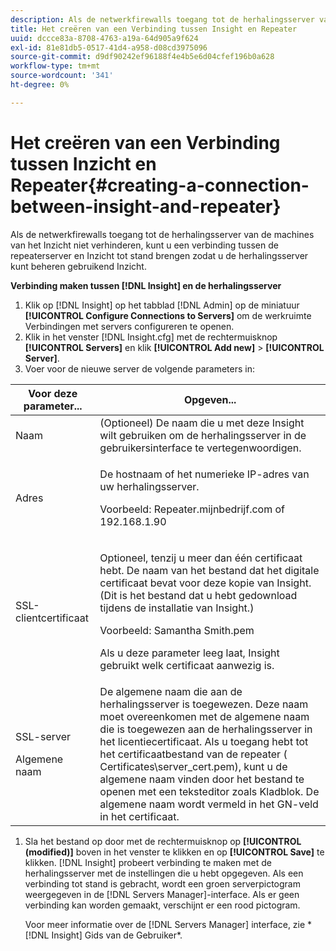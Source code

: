 ```yaml
---
description: Als de netwerkfirewalls toegang tot de herhalingsserver van de machines van het Inzicht niet verhinderen, kunt u een verbinding tussen de repeaterserver en Inzicht tot stand brengen zodat u de herhalingsserver kunt beheren gebruikend Inzicht.
title: Het creëren van een Verbinding tussen Insight en Repeater
uuid: dccce83a-8708-4763-a19a-64d905a9f624
exl-id: 81e81db5-0517-41d4-a958-d08cd3975096
source-git-commit: d9df90242ef96188f4e4b5e6d04cfef196b0a628
workflow-type: tm+mt
source-wordcount: '341'
ht-degree: 0%

---
```


# Het creëren van een Verbinding tussen Inzicht en Repeater{#creating-a-connection-between-insight-and-repeater}

Als de netwerkfirewalls toegang tot de herhalingsserver van de machines van het Inzicht niet verhinderen, kunt u een verbinding tussen de repeaterserver en Inzicht tot stand brengen zodat u de herhalingsserver kunt beheren gebruikend Inzicht.

**Verbinding maken tussen  [!DNL Insight] en de herhalingsserver**

1. Klik op [!DNL Insight] op het tabblad [!DNL Admin] op de miniatuur **[!UICONTROL Configure Connections to Servers]** om de werkruimte Verbindingen met servers configureren te openen.
1. Klik in het venster [!DNL Insight.cfg] met de rechtermuisknop **[!UICONTROL Servers]** en klik **[!UICONTROL Add new]** > **[!UICONTROL Server]**.
1. Voer voor de nieuwe server de volgende parameters in:

<table id="table_DD79587255134B5A888A0F57CF10E5B0"> 
 <thead> 
  <tr> 
   <th colname="col1" class="entry"> Voor deze parameter... </th> 
   <th colname="col2" class="entry"> Opgeven... </th> 
  </tr> 
 </thead>
 <tbody> 
  <tr> 
   <td colname="col1"> Naam </td> 
   <td colname="col2">(Optioneel) De naam die u met deze <span class="keyword"> Insight</span> wilt gebruiken om de herhalingsserver in de gebruikersinterface te vertegenwoordigen. </td> 
  </tr> 
  <tr> 
   <td colname="col1"> Adres </td> 
   <td colname="col2"> <p>De hostnaam of het numerieke IP-adres van uw herhalingsserver. </p> <p>Voorbeeld: <span class="filepath"> Repeater.mijnbedrijf.com</span> of 192.168.1.90 </p> </td> 
  </tr> 
  <tr> 
   <td colname="col1"> SSL-clientcertificaat </td> 
   <td colname="col2"> <p>Optioneel, tenzij u meer dan één certificaat hebt. De naam van het bestand dat het digitale certificaat bevat voor deze kopie van <span class="keyword"> Insight</span>. (Dit is het bestand dat u hebt gedownload tijdens de installatie van <span class="keyword"> Insight</span>.) </p> <p>Voorbeeld: <span class="filepath"> Samantha Smith.pem</span></p> <p>Als u deze parameter leeg laat, <span class="keyword"> Insight</span> gebruikt welk certificaat aanwezig is. </p> </td> 
  </tr> 
  <tr> 
   <td colname="col1"> <p>SSL-server </p> <p>Algemene naam </p> </td> 
   <td colname="col2">De algemene naam die aan de herhalingsserver is toegewezen. Deze naam moet overeenkomen met de algemene naam die is toegewezen aan de herhalingsserver in het licentiecertificaat. Als u toegang hebt tot het certificaatbestand van de repeater (<span class="filepath"> Certificates\server_cert.pem</span>), kunt u de algemene naam vinden door het bestand te openen met een teksteditor zoals Kladblok. De algemene naam wordt vermeld in het GN-veld in het certificaat. </td> 
  </tr> 
 </tbody> 
</table>

1. Sla het bestand op door met de rechtermuisknop op **[!UICONTROL (modified)]** boven in het venster te klikken en op **[!UICONTROL Save]** te klikken. [!DNL Insight] probeert verbinding te maken met de herhalingsserver met de instellingen die u hebt opgegeven. Als een verbinding tot stand is gebracht, wordt een groen serverpictogram weergegeven in de [!DNL Servers Manager]-interface. Als er geen verbinding kan worden gemaakt, verschijnt er een rood pictogram.

   Voor meer informatie over de [!DNL Servers Manager] interface, zie * [!DNL Insight] Gids van de Gebruiker*.
